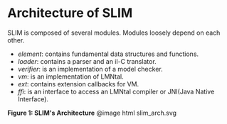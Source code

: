 # Architecture of SLIM

SLIM is composed of several modules.
Modules loosely depend on each other.

- *element*: contains fundamental data structures and functions.
- *loader*: contains a parser and an il-C translator.
- *verifier*: is an implementation of a model checker.
- *vm*: is an implementation of LMNtal.
- *ext*: contains extension callbacks for VM.
- *ffi*: is an interface to access an LMNtal compiler or JNI(Java Native Interface).

**Figure 1: SLIM's Architecture**
@image html slim_arch.svg
